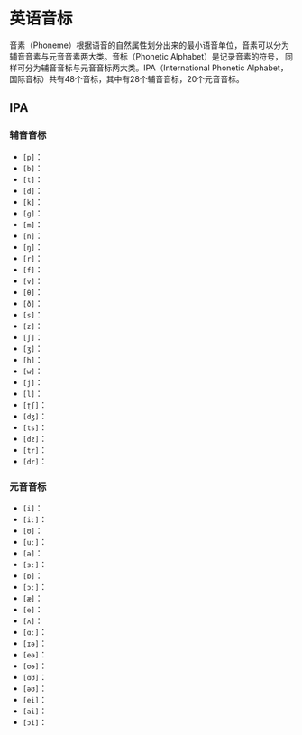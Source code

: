 # 英语音标

音素（Phoneme）根据语音的自然属性划分出来的最小语音单位，音素可以分为辅音音素与元音音素两大类。音标（Phonetic Alphabet）是记录音素的符号，
同样可分为辅音音标与元音音标两大类。IPA（International Phonetic Alphabet，国际音标）共有48个音标，其中有28个辅音音标，20个元音音标。

## IPA  

### 辅音音标

* `[p]`：
* `[b]`：
* `[t]`：
* `[d]`：
* `[k]`：
* `[ɡ]`：
* `[m]`：
* `[n]`：
* `[ŋ]`：
* `[r]`：
* `[f]`：
* `[v]`：
* `[θ]`：
* `[ð]`：
* `[s]`：
* `[z]`：
* `[ʃ]`：
* `[ʒ]`：
* `[h]`：
* `[w]`：
* `[j]`：
* `[l]`：
* `[ʈʃ]`：
* `[dʒ]`：
* `[ts]`：
* `[dz]`：
* `[tr]`：
* `[dr]`：

### 元音音标

* `[i]`：
* `[iː]`：
* `[ʊ]`：
* `[uː]`：
* `[ə]`：
* `[ɜː]`：
* `[ɒ]`：
* `[ɔː]`：
* `[æ]`：
* `[e]`：
* `[ʌ]`：
* `[ɑː]`：
* `[ɪə]`：
* `[eə]`：
* `[ʊə]`：
* `[ɑʊ]`：
* `[əʊ]`：
* `[ei]`：
* `[ai]`：
* `[ɔi]`：
